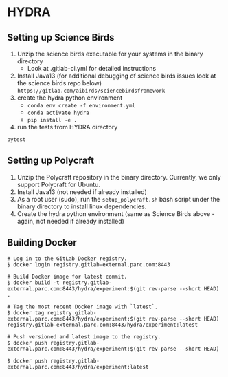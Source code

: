 # HYDRA
## Setting up Science Birds
1. Unzip the science birds executable for your systems in the binary directory
   - Look at .gitlab-ci.yml for detailed instructions
2. Install Java13 (for additional debugging of science birds issues look at the science birds repo below)
```https://gitlab.com/aibirds/sciencebirdsframework```
3. create the hydra python environment
   - ```conda env create -f environment.yml```
   - ```conda activate hydra```
   - `pip install -e .`
4. run the tests from HYDRA directory
```
pytest
```
## Setting up Polycraft
1. Unzip the Polycraft repository in the binary directory.  Currently, we only support Polycraft for Ubuntu.
2. Install Java13 (not needed if already installed)
3. As a root user (sudo), run the ```setup_polycraft.sh``` bash script under the binary directory to install linux dependencies.
4. Create the hydra python environment (same as Science Birds above - again, not needed if already installed)

## Building Docker

```
# Log in to the GitLab Docker registry.
$ docker login registry.gitlab-external.parc.com:8443

# Build Docker image for latest commit.
$ docker build -t registry.gitlab-external.parc.com:8443/hydra/experiment:$(git rev-parse --short HEAD) .

# Tag the most recent Docker image with `latest`.
$ docker tag registry.gitlab-external.parc.com:8443/hydra/experiment:$(git rev-parse --short HEAD) registry.gitlab-external.parc.com:8443/hydra/experiment:latest

# Push versioned and latest image to the registry.
$ docker push registry.gitlab-external.parc.com:8443/hydra/experiment:$(git rev-parse --short HEAD)

$ docker push registry.gitlab-external.parc.com:8443/hydra/experiment:latest
```
